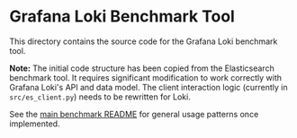 # Grafana Loki Benchmark Tool

This directory contains the source code for the Grafana Loki benchmark tool.

**Note:** The initial code structure has been copied from the Elasticsearch benchmark tool. It requires significant modification to work correctly with Grafana Loki's API and data model. The client interaction logic (currently in `src/es_client.py`) needs to be rewritten for Loki.

See the [main benchmark README](../README.md) for general usage patterns once implemented.
